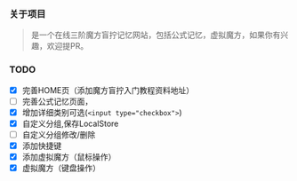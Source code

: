 ### 关于项目
> 是一个在线三阶魔方盲拧记忆网站，包括公式记忆，虚拟魔方，如果你有兴趣，欢迎提PR。

### TODO
- [x] 完善HOME页（添加魔方盲拧入门教程资料地址）
- [ ] 完善公式记忆页面，
- [x] 增加详细类别可选(`<input type="checkbox">`)
- [x] 自定义分组,保存LocalStore
- [ ] 自定义分组修改/删除
- [x] 添加快捷键
- [x] 添加虚拟魔方（鼠标操作）
- [x] 虚拟魔方（键盘操作）
